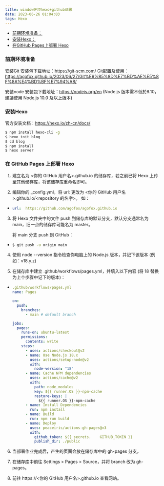 ```yaml
---
title: window环境hexo+github部署
date: 2023-06-26 01:04:03
tags: Hexo
---
```


- [前期环境准备：](#前期环境准备)
- [安装Hexo：](#安装Hexo)
- [在GitHub Pages上部署 Hexo](#在-github-pages-上部署-hexo)


### 前期环境准备

安装Git
安装包下载地址：https://git-scm.com/
Git配置及使用：https://agofox.github.io/2023/06/27/Git%E9%85%8D%E7%BD%AE%E5%8F%8A%E4%BD%BF%E7%94%A8/

安装node
安装包下载地址：https://nodejs.org/en
(Node.js 版本需不低於8.10，建議使用 Node.js 10.0 及以上版本)

### 安装Hexo
官方安装文档：https://hexo.io/zh-cn/docs/
```bash
$ npm install hexo-cli -g
$ hexo init blog
$ cd blog
$ npm install
$ hexo server
```
### 在 GitHub Pages 上部署 Hexo

1.  建立名为 <你的 GitHub 用户名>.github.io 的储存库，若之前已将 Hexo 上传至其他储存库，将该储存库重命名即可。

2.  编辑你的 _config.yml，将 url: 更改为 <你的 GitHub 用户名>.github.io/<repository 的名字>。
如：
-  
    ```yml
    url:  https://github.com/agofox/agofox.github.io
    ```

3.  将 Hexo 文件夹中的文件 push 到储存库的默认分支，默认分支通常名为 main，旧一点的储存库可能名为 master。

    将 main 分支 push 到 GitHub：
-   
    ```bash
    $ git push -u origin main
    ```


4.  使用 node --version 指令检查你电脑上的 Node.js 版本，并记下该版本 (例如：v18.y.z)

5.  在储存库中建立 .github/workflows/pages.yml，并填入以下内容 (将 18 替换为上个步骤中记下的版本)：
-
    ```yml
    .github/workflows/pages.yml
    name: Pages

    on:
      push:
        branches:
          - main # default branch

    jobs:
      pages:
        runs-on: ubuntu-latest
        permissions:
          contents: write
        steps:
          - uses: actions/checkout@v2
          - name: Use Node.js 18.x
            uses: actions/setup-node@v2
            with:
              node-version: "18"
          - name: Cache NPM dependencies
            uses: actions/cache@v2
            with:
              path: node_modules
              key: ${{ runner.OS }}-npm-cache
              restore-keys: |
                ${{ runner.OS }}-npm-cache
          - name: Install Dependencies
            run: npm install
          - name: Build
            run: npm run build
          - name: Deploy
            uses: peaceiris/actions-gh-pages@v3
            with:
              github_token: ${{ secrets.    GITHUB_TOKEN }}
              publish_dir: ./public
    ```          
6.  当部署作业完成后，产生的页面会放在储存库中的 gh-pages 分支。

7.  在储存库中前往 Settings > Pages > Source，并将 branch 改为 gh-pages。

8.  前往 https://<你的 GitHub 用户名>.github.io 查看网站。
